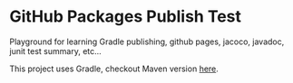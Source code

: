 # GitHub Packages Publish Test

Playground for learning Gradle publishing, github pages, jacoco, javadoc, junit test summary, etc...

This project uses Gradle, checkout Maven version [here](https://oak.github.io/publish-test-maven/).